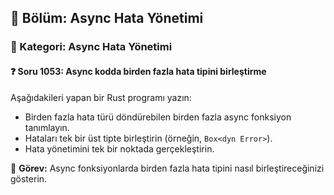 ## 📘 Bölüm: Async Hata Yönetimi
### 🔹 Kategori: Async Hata Yönetimi
#### ❓ Soru 1053: Async kodda birden fazla hata tipini birleştirme

Aşağıdakileri yapan bir Rust programı yazın:

- Birden fazla hata türü döndürebilen birden fazla async fonksiyon tanımlayın.
- Hataları tek bir üst tipte birleştirin (örneğin, `Box<dyn Error>`).
- Hata yönetimini tek bir noktada gerçekleştirin.

🔧 **Görev:** Async fonksiyonlarda birden fazla hata tipini nasıl birleştireceğinizi gösterin.

